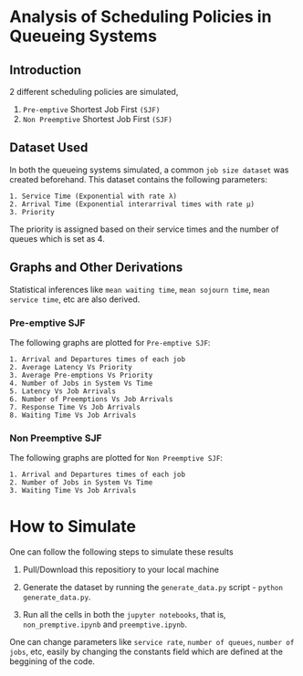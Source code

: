 # Analysis of Scheduling Policies in Queueing Systems

## Introduction
2 different scheduling policies are simulated,

1. `Pre-emptive` Shortest Job First `(SJF)`
2. `Non Preemptive` Shortest Job First `(SJF)`

## Dataset Used

In both the queueing systems simulated, a common `job size dataset` was created beforehand. This dataset contains the following parameters:
    
    1. Service Time (Exponential with rate λ)
    2. Arrival Time (Exponential interarrival times with rate μ)
    3. Priority

The priority is assigned based on their service times and the number of queues which is set as 4.

## Graphs and Other Derivations

Statistical inferences like `mean waiting time`, `mean sojourn time`, `mean service time`, etc are also derived.

### Pre-emptive SJF

The following graphs are plotted for `Pre-emptive SJF`:

    1. Arrival and Departures times of each job
    2. Average Latency Vs Priority
    3. Average Pre-emptions Vs Priority
    4. Number of Jobs in System Vs Time 
    5. Latency Vs Job Arrivals
    6. Number of Preemptions Vs Job Arrivals
    7. Response Time Vs Job Arrivals
    8. Waiting Time Vs Job Arrivals

### Non Preemptive SJF

The following graphs are plotted for `Non Preemptive SJF`:

    1. Arrival and Departures times of each job
    2. Number of Jobs in System Vs Time 
    3. Waiting Time Vs Job Arrivals


# How to Simulate

One can follow the following steps to simulate these results

1. Pull/Download this repositiory to your local machine

2. Generate the dataset by running the `generate_data.py` script - `python generate_data.py`.

3. Run all the cells in both the `jupyter notebooks`, that is, `non_premptive.ipynb` and `preemptive.ipynb`.

One can change parameters like `service rate`, `number of queues`, `number of jobs`, etc, easily by changing the constants field which are defined at the beggining of the code.